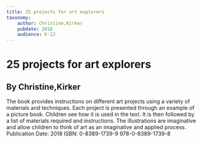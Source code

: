 ```yaml
---
title: 25 projects for art explorers
taxonomy:
	author: Christine,Kirker
	pubdate: 2018
	audience: K-12
---
```

# 25 projects for art explorers
## By Christine,Kirker

The book provides instructions on different art projects using a variety of materials and techniques. Each project is presented through an example of a picture book. Children see how it is used in the text. It is then followed by a list of materials required and instructions. The illustrations are imaginative and allow children to think of art as an imaginative and applied process. 
Publication Date: 2018
ISBN: 0-8389-1739-9 978-0-8389-1739-8